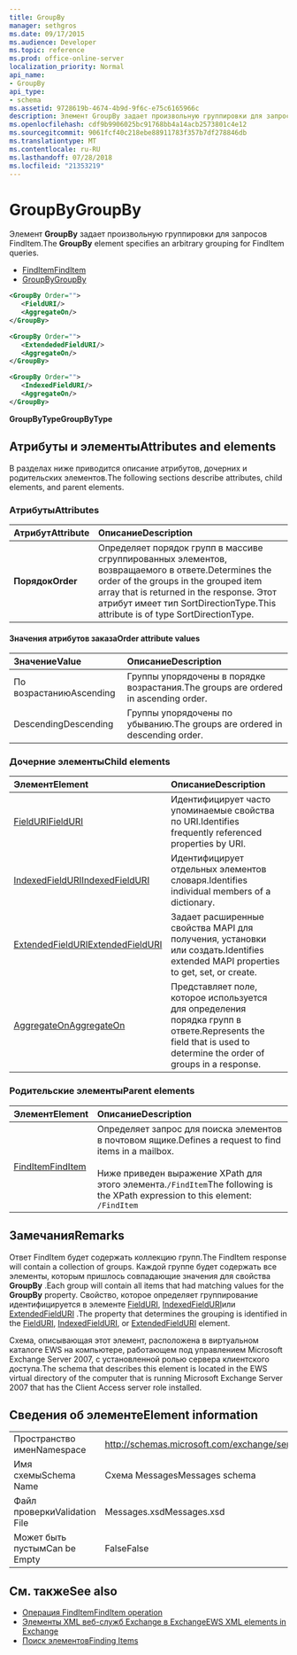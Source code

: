 ```yaml
---
title: GroupBy
manager: sethgros
ms.date: 09/17/2015
ms.audience: Developer
ms.topic: reference
ms.prod: office-online-server
localization_priority: Normal
api_name:
- GroupBy
api_type:
- schema
ms.assetid: 9728619b-4674-4b9d-9f6c-e75c6165966c
description: Элемент GroupBy задает произвольную группировки для запросов FindItem.
ms.openlocfilehash: cdf9b9906025bc91768bb4a14acb2573801c4e12
ms.sourcegitcommit: 9061fcf40c218ebe88911783f357b7df278846db
ms.translationtype: MT
ms.contentlocale: ru-RU
ms.lasthandoff: 07/28/2018
ms.locfileid: "21353219"
---
```

# <a name="groupby"></a><span data-ttu-id="07d1d-103">GroupBy</span><span class="sxs-lookup"><span data-stu-id="07d1d-103">GroupBy</span></span>

<span data-ttu-id="07d1d-104">Элемент **GroupBy** задает произвольную группировки для запросов FindItem.</span><span class="sxs-lookup"><span data-stu-id="07d1d-104">The **GroupBy** element specifies an arbitrary grouping for FindItem queries.</span></span> 
  
- [<span data-ttu-id="07d1d-105">FindItem</span><span class="sxs-lookup"><span data-stu-id="07d1d-105">FindItem</span></span>](finditem.md)
- [<span data-ttu-id="07d1d-106">GroupBy</span><span class="sxs-lookup"><span data-stu-id="07d1d-106">GroupBy</span></span>](groupby.md)
  
```xml
<GroupBy Order="">
   <FieldURI/>
   <AggregateOn/>
</GroupBy>
```

```xml
<GroupBy Order="">
   <ExtendededFieldURI/>
   <AggregateOn/>
</GroupBy>
```

```xml
<GroupBy Order="">
   <IndexedFieldURI/>
   <AggregateOn/>
</GroupBy>
```

<span data-ttu-id="07d1d-107">**GroupByType**</span><span class="sxs-lookup"><span data-stu-id="07d1d-107">**GroupByType**</span></span>

## <a name="attributes-and-elements"></a><span data-ttu-id="07d1d-108">Атрибуты и элементы</span><span class="sxs-lookup"><span data-stu-id="07d1d-108">Attributes and elements</span></span>

<span data-ttu-id="07d1d-109">В разделах ниже приводится описание атрибутов, дочерних и родительских элементов.</span><span class="sxs-lookup"><span data-stu-id="07d1d-109">The following sections describe attributes, child elements, and parent elements.</span></span>
  
### <a name="attributes"></a><span data-ttu-id="07d1d-110">Атрибуты</span><span class="sxs-lookup"><span data-stu-id="07d1d-110">Attributes</span></span>

|<span data-ttu-id="07d1d-111">**Атрибут**</span><span class="sxs-lookup"><span data-stu-id="07d1d-111">**Attribute**</span></span>|<span data-ttu-id="07d1d-112">**Описание**</span><span class="sxs-lookup"><span data-stu-id="07d1d-112">**Description**</span></span>|
|:-----|:-----|
|<span data-ttu-id="07d1d-113">**Порядок**</span><span class="sxs-lookup"><span data-stu-id="07d1d-113">**Order**</span></span> <br/> | <span data-ttu-id="07d1d-114">Определяет порядок групп в массиве сгруппированных элементов, возвращаемого в ответе.</span><span class="sxs-lookup"><span data-stu-id="07d1d-114">Determines the order of the groups in the grouped item array that is returned in the response.</span></span> <span data-ttu-id="07d1d-115">Этот атрибут имеет тип SortDirectionType.</span><span class="sxs-lookup"><span data-stu-id="07d1d-115">This attribute is of type SortDirectionType.</span></span>  <br/> |
   
#### <a name="order-attribute-values"></a><span data-ttu-id="07d1d-116">Значения атрибутов заказа</span><span class="sxs-lookup"><span data-stu-id="07d1d-116">Order attribute values</span></span>

|<span data-ttu-id="07d1d-117">**Значение**</span><span class="sxs-lookup"><span data-stu-id="07d1d-117">**Value**</span></span>|<span data-ttu-id="07d1d-118">**Описание**</span><span class="sxs-lookup"><span data-stu-id="07d1d-118">**Description**</span></span>|
|:-----|:-----|
|<span data-ttu-id="07d1d-119">По возрастанию</span><span class="sxs-lookup"><span data-stu-id="07d1d-119">Ascending</span></span>  <br/> |<span data-ttu-id="07d1d-120">Группы упорядочены в порядке возрастания.</span><span class="sxs-lookup"><span data-stu-id="07d1d-120">The groups are ordered in ascending order.</span></span>  <br/> |
|<span data-ttu-id="07d1d-121">Descending</span><span class="sxs-lookup"><span data-stu-id="07d1d-121">Descending</span></span>  <br/> |<span data-ttu-id="07d1d-122">Группы упорядочены по убыванию.</span><span class="sxs-lookup"><span data-stu-id="07d1d-122">The groups are ordered in descending order.</span></span>  <br/> |
   
### <a name="child-elements"></a><span data-ttu-id="07d1d-123">Дочерние элементы</span><span class="sxs-lookup"><span data-stu-id="07d1d-123">Child elements</span></span>

|<span data-ttu-id="07d1d-124">**Элемент**</span><span class="sxs-lookup"><span data-stu-id="07d1d-124">**Element**</span></span>|<span data-ttu-id="07d1d-125">**Описание**</span><span class="sxs-lookup"><span data-stu-id="07d1d-125">**Description**</span></span>|
|:-----|:-----|
|[<span data-ttu-id="07d1d-126">FieldURI</span><span class="sxs-lookup"><span data-stu-id="07d1d-126">FieldURI</span></span>](fielduri.md) <br/> |<span data-ttu-id="07d1d-127">Идентифицирует часто упоминаемые свойства по URI.</span><span class="sxs-lookup"><span data-stu-id="07d1d-127">Identifies frequently referenced properties by URI.</span></span>  <br/> |
|[<span data-ttu-id="07d1d-128">IndexedFieldURI</span><span class="sxs-lookup"><span data-stu-id="07d1d-128">IndexedFieldURI</span></span>](indexedfielduri.md) <br/> |<span data-ttu-id="07d1d-129">Идентифицирует отдельных элементов словаря.</span><span class="sxs-lookup"><span data-stu-id="07d1d-129">Identifies individual members of a dictionary.</span></span>  <br/> |
|[<span data-ttu-id="07d1d-130">ExtendedFieldURI</span><span class="sxs-lookup"><span data-stu-id="07d1d-130">ExtendedFieldURI</span></span>](extendedfielduri.md) <br/> |<span data-ttu-id="07d1d-131">Задает расширенные свойства MAPI для получения, установки или создать.</span><span class="sxs-lookup"><span data-stu-id="07d1d-131">Identifies extended MAPI properties to get, set, or create.</span></span>  <br/> |
|[<span data-ttu-id="07d1d-132">AggregateOn</span><span class="sxs-lookup"><span data-stu-id="07d1d-132">AggregateOn</span></span>](aggregateon.md) <br/> |<span data-ttu-id="07d1d-133">Представляет поле, которое используется для определения порядка групп в ответе.</span><span class="sxs-lookup"><span data-stu-id="07d1d-133">Represents the field that is used to determine the order of groups in a response.</span></span>  <br/> |
   
### <a name="parent-elements"></a><span data-ttu-id="07d1d-134">Родительские элементы</span><span class="sxs-lookup"><span data-stu-id="07d1d-134">Parent elements</span></span>

|<span data-ttu-id="07d1d-135">**Элемент**</span><span class="sxs-lookup"><span data-stu-id="07d1d-135">**Element**</span></span>|<span data-ttu-id="07d1d-136">**Описание**</span><span class="sxs-lookup"><span data-stu-id="07d1d-136">**Description**</span></span>|
|:-----|:-----|
|[<span data-ttu-id="07d1d-137">FindItem</span><span class="sxs-lookup"><span data-stu-id="07d1d-137">FindItem</span></span>](finditem.md) <br/> |<span data-ttu-id="07d1d-138">Определяет запрос для поиска элементов в почтовом ящике.</span><span class="sxs-lookup"><span data-stu-id="07d1d-138">Defines a request to find items in a mailbox.</span></span>  <br/><br/> <span data-ttu-id="07d1d-139">Ниже приведен выражение XPath для этого элемента.`/FindItem`</span><span class="sxs-lookup"><span data-stu-id="07d1d-139">The following is the XPath expression to this element:  `/FindItem`</span></span> <br/> |
   
## <a name="remarks"></a><span data-ttu-id="07d1d-140">Замечания</span><span class="sxs-lookup"><span data-stu-id="07d1d-140">Remarks</span></span>

<span data-ttu-id="07d1d-141">Ответ FindItem будет содержать коллекцию групп.</span><span class="sxs-lookup"><span data-stu-id="07d1d-141">The FindItem response will contain a collection of groups.</span></span> <span data-ttu-id="07d1d-142">Каждой группе будет содержать все элементы, которым пришлось совпадающие значения для свойства **GroupBy** .</span><span class="sxs-lookup"><span data-stu-id="07d1d-142">Each group will contain all items that had matching values for the **GroupBy** property.</span></span> <span data-ttu-id="07d1d-143">Свойство, которое определяет группирование идентифицируется в элементе [FieldURI](fielduri.md), [IndexedFieldURI](indexedfielduri.md)или [ExtendedFieldURI](extendedfielduri.md) .</span><span class="sxs-lookup"><span data-stu-id="07d1d-143">The property that determines the grouping is identified in the [FieldURI](fielduri.md), [IndexedFieldURI](indexedfielduri.md), or [ExtendedFieldURI](extendedfielduri.md) element.</span></span> 
  
<span data-ttu-id="07d1d-144">Схема, описывающая этот элемент, расположена в виртуальном каталоге EWS на компьютере, работающем под управлением Microsoft Exchange Server 2007, с установленной ролью сервера клиентского доступа.</span><span class="sxs-lookup"><span data-stu-id="07d1d-144">The schema that describes this element is located in the EWS virtual directory of the computer that is running Microsoft Exchange Server 2007 that has the Client Access server role installed.</span></span>
  
## <a name="element-information"></a><span data-ttu-id="07d1d-145">Сведения об элементе</span><span class="sxs-lookup"><span data-stu-id="07d1d-145">Element information</span></span>

|||
|:-----|:-----|
|<span data-ttu-id="07d1d-146">Пространство имен</span><span class="sxs-lookup"><span data-stu-id="07d1d-146">Namespace</span></span>  <br/> |http://schemas.microsoft.com/exchange/services/2006/messages  <br/> |
|<span data-ttu-id="07d1d-147">Имя схемы</span><span class="sxs-lookup"><span data-stu-id="07d1d-147">Schema Name</span></span>  <br/> |<span data-ttu-id="07d1d-148">Схема Messages</span><span class="sxs-lookup"><span data-stu-id="07d1d-148">Messages schema</span></span>  <br/> |
|<span data-ttu-id="07d1d-149">Файл проверки</span><span class="sxs-lookup"><span data-stu-id="07d1d-149">Validation File</span></span>  <br/> |<span data-ttu-id="07d1d-150">Messages.xsd</span><span class="sxs-lookup"><span data-stu-id="07d1d-150">Messages.xsd</span></span>  <br/> |
|<span data-ttu-id="07d1d-151">Может быть пустым</span><span class="sxs-lookup"><span data-stu-id="07d1d-151">Can be Empty</span></span>  <br/> |<span data-ttu-id="07d1d-152">False</span><span class="sxs-lookup"><span data-stu-id="07d1d-152">False</span></span>  <br/> |
   
## <a name="see-also"></a><span data-ttu-id="07d1d-153">См. также</span><span class="sxs-lookup"><span data-stu-id="07d1d-153">See also</span></span>

- [<span data-ttu-id="07d1d-154">Операция FindItem</span><span class="sxs-lookup"><span data-stu-id="07d1d-154">FindItem operation</span></span>](finditem-operation.md)
- [<span data-ttu-id="07d1d-155">Элементы XML веб-служб Exchange в Exchange</span><span class="sxs-lookup"><span data-stu-id="07d1d-155">EWS XML elements in Exchange</span></span>](ews-xml-elements-in-exchange.md)
- [<span data-ttu-id="07d1d-156">Поиск элементов</span><span class="sxs-lookup"><span data-stu-id="07d1d-156">Finding Items</span></span>](http://msdn.microsoft.com/library/63af1f9c-464b-4fca-9ae3-3d60f24ca93c%28Office.15%29.aspx)

